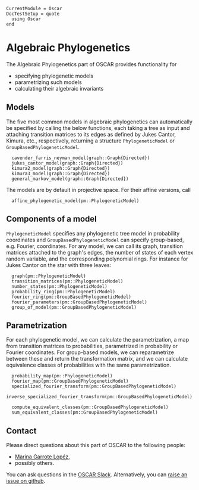```@meta
CurrentModule = Oscar
DocTestSetup = quote
  using Oscar
end
```
# Algebraic Phylogenetics

The Algebraic Phylogenetics part of OSCAR provides functionality for
- specifying phylogenetic models
- parametrizing such models
- calculating their algebraic invariants

## Models

The five most common models in algebraic phylogenetics can automatically be specified by calling the below functions, each taking a tree as input and attaching transition matrices to its edges as defined by Jukes Cantor, Kimura, etc., respectively, returning a structure `PhylogeneticModel` or `GroupBasedPhylogeneticModel`.

```@docs
  cavender_farris_neyman_model(graph::Graph{Directed})
  jukes_cantor_model(graph::Graph{Directed})
  kimura2_model(graph::Graph{Directed})
  kimura3_model(graph::Graph{Directed})
  general_markov_model(graph::Graph{Directed})
```

The models are by default in projective space. For their affine versions, call

```@docs
  affine_phylogenetic_model(pm::PhylogeneticModel)
```

## Components of a model

`PhylogeneticModel` specifies any phylogenetic tree model in probability coordinates and `GroupBasedPhylogeneticModel` can specify group-based, e.g. Fourier, coordinates. For any model, we can call its graph, transition matrices attached to the graph's edges, the number of states of each vertex random variable, and the corresponding polynomial rings. For instance for Jukes Cantor on the star with three leaves:

```@docs
  graph(pm::PhylogeneticModel)
  transition_matrices(pm::PhylogeneticModel)
  number_states(pm::PhylogeneticModel)
  probability_ring(pm::PhylogeneticModel)
  fourier_ring(pm::GroupBasedPhylogeneticModel)
  fourier_parameters(pm::GroupBasedPhylogeneticModel)
  group_of_model(pm::GroupBasedPhylogeneticModel)
```


## Parametrization

For each phylogenetic model, we can calculate the parametrization, a map from transition matrices to probabilities, parametrized in probability or Fourier coordinates. For group-based models, we can reparametrize between these and return the transformation matrix, and we can calculate equivalence classes of probabilities with the same parametrization.

```@docs
  probability_map(pm::PhylogeneticModel)
  fourier_map(pm::GroupBasedPhylogeneticModel)
  specialized_fourier_transform(pm::GroupBasedPhylogeneticModel)
  inverse_specialized_fourier_transform(pm::GroupBasedPhylogeneticModel)

  compute_equivalent_classes(pm::GroupBasedPhylogeneticModel)
  sum_equivalent_classes(pm::GroupBasedPhylogeneticModel)
```

## Contact

Please direct questions about this part of OSCAR to the following people:
* [Marina Garrote Lopéz](s://sites.google.com/view/marinagarrotelopez),
* possibly others.

You can ask questions in the [OSCAR Slack](https://www.oscar-system.org/community/#slack).
Alternatively, you can [raise an issue on github](https://www.oscar-system.org/community/#how-to-report-issues).
